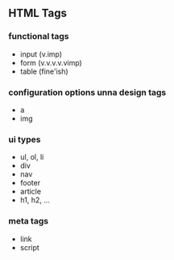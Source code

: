 ## HTML Tags

### functional tags
- input (v.imp)
- form (v.v.v.v.vimp)
- table (fine'ish)

### configuration options unna design tags
- a
- img

### ui types
- ul, ol, li
- div
- nav
- footer
- article
- h1, h2, ...

### meta tags
- link
- script
